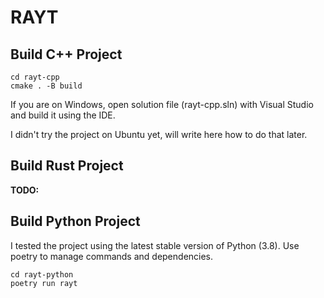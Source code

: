 # RAYT

## Build C++ Project

```
cd rayt-cpp
cmake . -B build
```

If you are on Windows, open solution file (rayt-cpp.sln) with Visual Studio and build it using the IDE.

I didn't try the project on Ubuntu yet, will write here how to do that later.


## Build Rust Project

**TODO:**

## Build Python Project

I tested the project using the latest stable version of Python (3.8). Use poetry to manage commands and dependencies.

```
cd rayt-python
poetry run rayt
```
